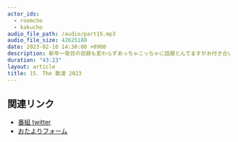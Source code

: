 ```yaml
---
actor_ids:
  - roomcho
  - kakucho
audio_file_path: /audio/part15.mp3
audio_file_size: 42625188
date: 2023-02-10 14:30:00 +0900
description: 新年一発目の収録も変わらずあっちゃこっちゃに話題とんでますがお付き合いください🙇バイトの話から胸熱の話まで🔥 おたより紹介/悪意に弱い/リーガルエビデンスラジオ/私はコレでバイトをやめました/ぼくのかんがえたさいきょうのまち御殿場/王将戦について/25級です/思慮深いお言葉
duration: "43:23"
layout: article
title: 15. The 散漫 2023
---
```


## 関連リンク

- [番組 twitter](https://twitter.com/migikarachi)
- [おたよりフォーム](https://docs.google.com/forms/d/e/1FAIpQLSfCo_pOeUstqHMCWlYCWiUV7CNOls7UOgEKgCIMOYv2IbasfA/viewform)
